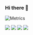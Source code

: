 ### Hi there 👋

<!--<div>
  <a href="https://github.com/rodrigoreis">
  <img height="180em" src="https://github-readme-stats.vercel.app/api?username=rodrigoreis&show_icons=true&theme=nightowl&include_all_commits=true&count_private=true"/>
  <img height="180em" src="https://github-readme-stats.vercel.app/api/top-langs/?username=rodrigoreis&layout=compact&langs_count=7&theme=nightowl"/>
</div>
  <p>&nbsp;</p>
-->

![Metrics](https://metrics.lecoq.io/rodrigoreis)

<div> 
  <a href = "mailto:rodrigo@rodrigoreis.net" target="_blank"><img src="https://img.shields.io/badge/rodrigo@rodrigoreis.net-red?style=social&logo=gmail&logoColor=red"></a>
  <a href="https://instagram.com/rodrigosor" target="_blank"><img src="https://img.shields.io/badge/@rodrigosor-2.5k-%23E4405F?style=social&logo=instagram&logoColor=%23E4405F"></a>  
  <a href="https://www.linkedin.com/in/rodrigosor" target="_blank"><img src="https://img.shields.io/badge/@rodrigosor-1k-blue?style=social&logo=linkedin&logoColor=blue"></a>
  <a href="https://twitter.com/rodrigoreis" target="_blank"><img src="https://img.shields.io/twitter/follow/rodrigoreis?label=me%20siga%20%40rodrigoreis"></a>
</div>

